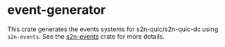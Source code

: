 
# event-generator

This crate generates the events systems for s2n-quic/s2n-quic-dc using `s2n-events`. See the [s2n-events](../s2n-events) crate for more details.
